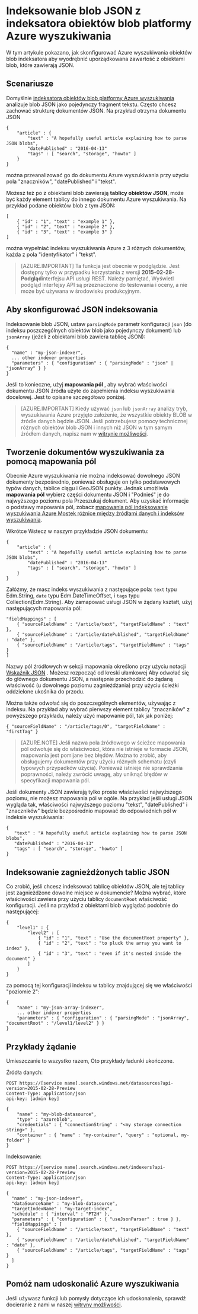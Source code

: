 <properties
pageTitle="Indeksowanie blob JSON z indeksatora obiektów blob platformy Azure wyszukiwania"
description="Indeksowanie blob JSON z indeksatora obiektów blob platformy Azure wyszukiwania"
services="search"
documentationCenter=""
authors="chaosrealm"
manager="pablocas"
editor="" />

<tags
ms.service="search"
ms.devlang="rest-api"
ms.workload="search" ms.topic="article"  
ms.tgt_pltfrm="na"
ms.date="07/26/2016"
ms.author="eugenesh" />

# <a name="indexing-json-blobs-with-azure-search-blob-indexer"></a>Indeksowanie blob JSON z indeksatora obiektów blob platformy Azure wyszukiwania 

W tym artykule pokazano, jak skonfigurować Azure wyszukiwania obiektów blob indeksatora aby wyodrębnić uporządkowana zawartość z obiektami blob, które zawierają JSON.

## <a name="scenarios"></a>Scenariusze

Domyślnie [indeksatora obiektów blob platformy Azure wyszukiwania](search-howto-indexing-azure-blob-storage.md) analizuje blob JSON jako pojedynczy fragment tekstu. Często chcesz zachować strukturę dokumentów JSON. Na przykład otrzyma dokumentu JSON 

    { 
        "article" : {
            "text" : "A hopefully useful article explaining how to parse JSON blobs",
            "datePublished" : "2016-04-13" 
            "tags" : [ "search", "storage", "howto" ]    
        }
    }

można przeanalizować go do dokumentu Azure wyszukiwania przy użyciu pola "znaczników", "datePublished" i "tekst".

Możesz też po z obiektami blob zawierają **tablicy obiektów JSON**, może być każdy element tablicy do innego dokumentu Azure wyszukiwania. Na przykład podane obiektów blob z tym JSON:  

    [
        { "id" : "1", "text" : "example 1" },
        { "id" : "2", "text" : "example 2" },
        { "id" : "3", "text" : "example 3" }
    ]

można wypełniać indeksu wyszukiwania Azure z 3 różnych dokumentów, każda z pola "identyfikator" i "tekst". 

> [AZURE.IMPORTANT] Ta funkcja jest obecnie w podglądzie. Jest dostępny tylko w przypadku korzystania z wersji **2015-02-28-Podgląd**interfejsu API usługi REST. Należy pamiętać, Wyświetl podgląd interfejsy API są przeznaczone do testowania i oceny, a nie może być używana w środowisku produkcyjnym. 

## <a name="setting-up-json-indexing"></a>Aby skonfigurować JSON indeksowania

Indeksowanie blob JSON, ustaw `parsingMode` parametr konfiguracji `json` (do indeksu poszczególnych obiektów blob jako pojedynczy dokument) lub `jsonArray` (jeżeli z obiektami blob zawiera tablicę JSON): 

    {
      "name" : "my-json-indexer",
      ... other indexer properties
      "parameters" : { "configuration" : { "parsingMode" : "json" | "jsonArray" } }
    }

Jeśli to konieczne, użyj **mapowania pól** , aby wybrać właściwości dokumentu JSON źródła użyte do zapełnienia indeksu wyszukiwania docelowej.  Jest to opisane szczegółowo poniżej. 

> [AZURE.IMPORTANT] Kiedy używać `json` lub `jsonArray` analizy tryb, wyszukiwania Azure przyjęto założenie, że wszystkie obiekty BLOB w źródle danych będzie JSON. Jeśli potrzebujesz pomocy technicznej różnych obiektów blob JSON i innych niż JSON w tym samym źródłem danych, napisz nam w [witrynie możliwości](https://feedback.azure.com/forums/263029-azure-search).

## <a name="using-field-mappings-to-build-search-documents"></a>Tworzenie dokumentów wyszukiwania za pomocą mapowania pól 

Obecnie Azure wyszukiwania nie można indeksować dowolnego JSON dokumenty bezpośrednio, ponieważ obsługuje on tylko podstawowych typów danych, tablice ciągu i GeoJSON punkty. Jednak umożliwia **mapowania pól** wybierz części dokumentu JSON i "Podnieś" je do najwyższego poziomu pola Przeszukaj dokument. Aby uzyskać informacje o podstawy mapowania pól, zobacz [mapowania pól indeksowanie wyszukiwania Azure Mostek różnice między źródłami danych i indeksów wyszukiwania](search-indexer-field-mappings.md).

Wkrótce Wstecz w naszym przykładzie JSON dokumentu: 

    { 
        "article" : {
            "text" : "A hopefully useful article explaining how to parse JSON blobs",
            "datePublished" : "2016-04-13" 
            "tags" : [ "search", "storage", "howto" ]    
        }
    }

Załóżmy, że masz indeks wyszukiwania z następujące pola: `text` typu Edm.String, `date` typu Edm.DateTimeOffset, i `tags` typu Collection(Edm.String). Aby zamapować usługi JSON w żądany kształt, użyj następujących mapowania pól: 

    "fieldMappings" : [ 
        { "sourceFieldName" : "/article/text", "targetFieldName" : "text" },
        { "sourceFieldName" : "/article/datePublished", "targetFieldName" : "date" },
        { "sourceFieldName" : "/article/tags", "targetFieldName" : "tags" }
    ]

Nazwy pól źródłowych w sekcji mapowania określono przy użyciu notacji [Wskaźnik JSON](http://tools.ietf.org/html/rfc6901) . Możesz rozpocząć od kreski ułamkowej Aby odwołać się do głównego dokumentu JSON, a następnie przechodzić do żądaną właściwość (u dowolnego poziomu zagnieżdżania) przy użyciu ścieżki oddzielone ukośnika do przodu. 

Można także odwołać się do poszczególnych elementów, używając z indeksu. Na przykład aby wybrać pierwszy element tablicy "znaczników" z powyższego przykładu, należy użyć mapowanie pól, tak jak poniżej:

    { "sourceFieldName" : "/article/tags/0", "targetFieldName" : "firstTag" }

> [AZURE.NOTE] Jeśli nazwa pola źródłowego w ścieżce mapowania pól odwołuje się do właściwości, która nie istnieje w formacie JSON, mapowania jest pomijane bez błędów. Można to zrobić, aby obsługujemy dokumentów przy użyciu różnych schematu (czyli typowych przypadków użycia). Ponieważ istnieje nie sprawdzania poprawności, należy zwrócić uwagę, aby uniknąć błędów w specyfikacji mapowania pól. 

Jeśli dokumenty JSON zawierają tylko proste właściwości najwyższego poziomu, nie możesz mapowania pól w ogóle. Na przykład jeśli usługi JSON wygląda tak, właściwości najwyższego poziomu "tekst", "datePublished" i "znaczników" będzie bezpośrednio mapować do odpowiednich pól w indeksie wyszukiwania: 
 
    { 
       "text" : "A hopefully useful article explaining how to parse JSON blobs",
       "datePublished" : "2016-04-13" 
       "tags" : [ "search", "storage", "howto" ]    
    }

## <a name="indexing-nested-json-arrays"></a>Indeksowanie zagnieżdżonych tablic JSON

Co zrobić, jeśli chcesz indeksować tablicę obiektów JSON, ale tej tablicy jest zagnieżdżone dowolne miejsce w dokumencie? Można wybrać, które właściwości zawiera przy użyciu tablicy `documentRoot` właściwość konfiguracji. Jeśli na przykład z obiektami blob wyglądać podobnie do następującej: 

    { 
        "level1" : {
            "level2" : [
                { "id" : "1", "text" : "Use the documentRoot property" }, 
                { "id" : "2", "text" : "to pluck the array you want to index" },
                { "id" : "3", "text" : "even if it's nested inside the document" }  
            ]
        }
    } 

za pomocą tej konfiguracji indeksu w tablicy znajdującej się we właściwości "poziomie 2": 

    {
        "name" : "my-json-array-indexer",
        ... other indexer properties
        "parameters" : { "configuration" : { "parsingMode" : "jsonArray", "documentRoot" : "/level1/level2" } }
    }


## <a name="request-examples"></a>Przykłady żądanie

Umieszczanie to wszystko razem, Oto przykłady ładunki ukończone. 

Źródła danych: 

    POST https://[service name].search.windows.net/datasources?api-version=2015-02-28-Preview
    Content-Type: application/json
    api-key: [admin key]

    {
        "name" : "my-blob-datasource",
        "type" : "azureblob",
        "credentials" : { "connectionString" : "<my storage connection string>" },
        "container" : { "name" : "my-container", "query" : "optional, my-folder" }
    }   

Indeksowanie:

    POST https://[service name].search.windows.net/indexers?api-version=2015-02-28-Preview
    Content-Type: application/json
    api-key: [admin key]

    {
      "name" : "my-json-indexer",
      "dataSourceName" : "my-blob-datasource",
      "targetIndexName" : "my-target-index",
      "schedule" : { "interval" : "PT2H" },
      "parameters" : { "configuration" : { "useJsonParser" : true } }, 
      "fieldMappings" : [ 
        { "sourceFieldName" : "/article/text", "targetFieldName" : "text" },
        { "sourceFieldName" : "/article/datePublished", "targetFieldName" : "date" },
        { "sourceFieldName" : "/article/tags", "targetFieldName" : "tags" }
      ]
    }

## <a name="help-us-make-azure-search-better"></a>Pomóż nam udoskonalić Azure wyszukiwania

Jeśli używasz funkcji lub pomysły dotyczące ich udoskonalenia, sprawdź docieranie z nami w naszej [witryny możliwości](https://feedback.azure.com/forums/263029-azure-search/).